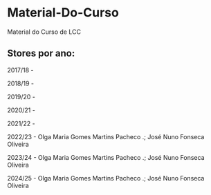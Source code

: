 # Material-Do-Curso
Material do Curso de LCC

## Stores por ano:

2017/18 -

2018/19 - 

2019/20 -

2020/21 -

2021/22 - 

2022/23 - Olga Maria Gomes Martins Pacheco .; José Nuno Fonseca Oliveira

2023/24 - Olga Maria Gomes Martins Pacheco .; José Nuno Fonseca Oliveira

2024/25 - Olga Maria Gomes Martins Pacheco .; José Nuno Fonseca Oliveira

